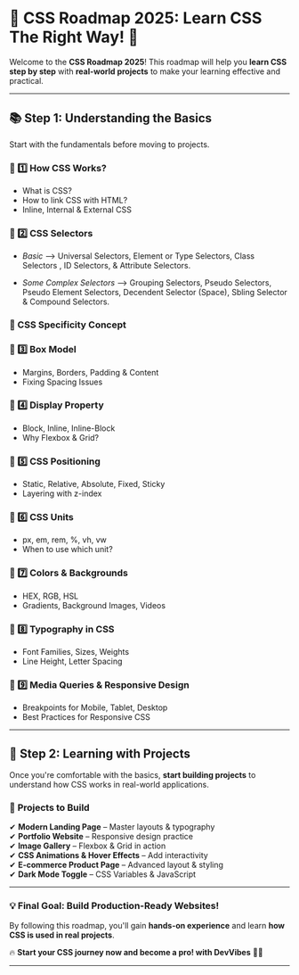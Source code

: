 # 📌 CSS Roadmap 2025: Learn CSS The Right Way! 🚀

Welcome to the **CSS Roadmap 2025**! This roadmap will help you **learn CSS step by step** with **real-world projects** to make your learning effective and practical.

---

## 📚 **Step 1: Understanding the Basics**

Start with the fundamentals before moving to projects.

### 🔹 1️⃣ How CSS Works?

- What is CSS?
- How to link CSS with HTML?
- Inline, Internal & External CSS

### 🔹 2️⃣ CSS Selectors

- *Basic* --> Universal Selectors, Element or Type Selectors, Class Selectors , ID Selectors, & Attribute Selectors.

- *Some Complex Selectors* --> Grouping Selectors, Pseudo Selectors, Pseudo Element Selectors, Decendent Selector (Space), Sbling Selector & Compound Selectors.

### 🔹 CSS Specificity Concept

### 🔹 3️⃣ Box Model

- Margins, Borders, Padding & Content
- Fixing Spacing Issues

### 🔹 4️⃣ Display Property

- Block, Inline, Inline-Block
- Why Flexbox & Grid?

### 🔹 5️⃣ CSS Positioning

- Static, Relative, Absolute, Fixed, Sticky
- Layering with z-index

### 🔹 6️⃣ CSS Units

- px, em, rem, %, vh, vw
- When to use which unit?

### 🔹 7️⃣ Colors & Backgrounds

- HEX, RGB, HSL
- Gradients, Background Images, Videos

### 🔹 8️⃣ Typography in CSS

- Font Families, Sizes, Weights
- Line Height, Letter Spacing

### 🔹 9️⃣ Media Queries & Responsive Design

- Breakpoints for Mobile, Tablet, Desktop
- Best Practices for Responsive CSS

---

## 🎯 **Step 2: Learning with Projects**

Once you're comfortable with the basics, **start building projects** to understand how CSS works in real-world applications.

### 🚀 **Projects to Build**

✔ **Modern Landing Page** – Master layouts & typography  
✔ **Portfolio Website** – Responsive design practice  
✔ **Image Gallery** – Flexbox & Grid in action  
✔ **CSS Animations & Hover Effects** – Add interactivity  
✔ **E-commerce Product Page** – Advanced layout & styling  
✔ **Dark Mode Toggle** – CSS Variables & JavaScript

---

### 💡 **Final Goal: Build Production-Ready Websites!**

By following this roadmap, you'll gain **hands-on experience** and learn **how CSS is used in real projects**.

🔥 **Start your CSS journey now and become a pro! with DevVibes** 💪🎨

---
